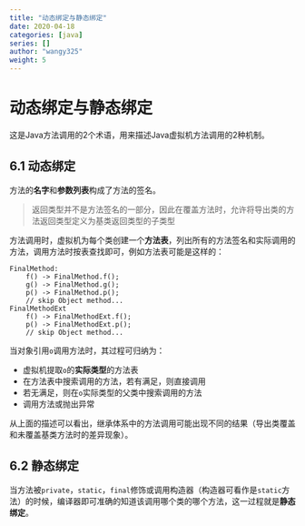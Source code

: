 ```yaml
---
title: "动态绑定与静态绑定"
date: 2020-04-18
categories: [java]
series: []
author: "wangy325"
weight: 5
---
```


# 动态绑定与静态绑定

这是Java方法调用的2个术语，用来描述Java虚拟机方法调用的2种机制。

<!--more-->

## 6.1 <span id = "m10">动态绑定</span>

方法的**名字**和**参数列表**构成了方法的签名。

> 返回类型并不是方法签名的一部分，因此在覆盖方法时，允许将导出类的方法返回类型定义为基类返回类型的子类型

方法调用时，虚拟机为每个类创建一个**方法表**，列出所有的方法签名和实际调用的方法，调用方法时按表查找即可，例如方法表可能是这样的：

```
FinalMethod:
	f() -> FinalMethod.f();
	g() -> FinalMethod.g();
	p() -> FinalMethod.p();
	// skip Object method...
FinalMethodExt
	f() -> FinalMethodExt.f();
	p() -> FinalMethodExt.p();
	// skip Object method...
```

当对象引用`o`调用方法时，其过程可归纳为：

- 虚拟机提取`o`的**实际类型**的方法表
- 在方法表中搜索调用的方法，若有满足，则直接调用
- 若无满足，则在`o`实际类型的父类中搜索调用的方法
- 调用方法或抛出异常

从上面的描述可以看出，继承体系中的方法调用可能出现不同的结果（导出类覆盖和未覆盖基类方法时的差异现象）。

## 6.2 静态绑定

当方法被`private`，`static`，`final`修饰或调用构造器（构造器可看作是`static`方法）的时候，编译器即可准确的知道该调用哪个类的哪个方法，这一过程就是**静态绑定**。
